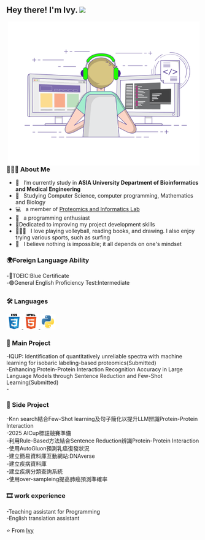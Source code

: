 <h2> Hey there! I'm Ivy. <img src="https://github.com/souvikguria98/souvikguria98/blob/master/Hi.gif" width="25"></h2>
<img align="right" alt="GIF" src="https://raw.githubusercontent.com/devSouvik/devSouvik/master/gif3.gif" width="500"/>

<h3> 👩🏻‍💻 About Me </h3>

- 🔭 &nbsp; I’m currently study in **ASIA University Department of Bioinformatics and Medical Engineering** 
- 📖 &nbsp; Studying Computer Science, computer programming, Mathematics and Biology
- 💻 &nbsp; a member of [Proteomics and Informatics Lab](https://ctchen.weebly.com/)
- 🌱 &nbsp; a programming enthusiast
- 🌷Dedicated to improving my project development skills
- 🤾🏻‍♀️ &nbsp; I love playing volleyball, reading books, and drawing. I also enjoy trying various sports, such as surfing
- 💫 &nbsp; I believe nothing is impossible; it all depends on one's mindset

<h3>🌍Foreign Language Ability</h3>
-🔵TOEIC:Blue Certificate<br>
-🟢General English Proficiency Test:Intermediate

<h3>🛠 Languages</h3>
  <p > 
    <a href="https://www.w3schools.com/css/" target="_blank"> 
      <img src="https://raw.githubusercontent.com/devicons/devicon/master/icons/css3/css3-original-wordmark.svg" alt="css3" width="40" height="40"/> </a>
    <a href="https://www.w3.org/html/" target="_blank"> 
      <img src="https://raw.githubusercontent.com/devicons/devicon/master/icons/html5/html5-original-wordmark.svg" alt="html5" width="40" height="40"/> </a>
    <a href="https://www.python.org" target="_blank"> 
      <img src="https://raw.githubusercontent.com/devicons/devicon/master/icons/python/python-original.svg" alt="python" width="40" height="40"/> </a>    
  </p>

<h3>🚩 Main Project</h3>
-IQUP: Identification of quantitatively unreliable spectra with machine learning for isobaric labeling-based proteomics(Submitted)<br>
-Enhancing Protein-Protein Interaction Recognition Accuracy in Large Language Models through Sentence Reduction and Few-Shot Learning(Submitted)<br>
-

<h3>🧭 Side Project</h3>
-Knn search結合Few-Shot learning及句子簡化以提升LLM辨識Protein-Protein Interaction<br>
-2025 AICup標註競賽準備<br>
-利用Rule-Based方法結合Sentence Reduction辨識Protein-Protein Interaction<br>
-使用AutoGluon預測乳癌復發狀況<br>
-建立簡易資料庫互動網站:DNAverse<br>
-建立疾病資料庫<br>
-建立疾病分類查詢系統<br>
-使⽤over-sampleing提⾼肺癌預測準確率<br>

<h3>🎞️ work experience</h3>
-Teaching assistant for Programming<br>
-English translation assistant


⭐️ From [Ivy](https://github.com/IvyChouCandy)
